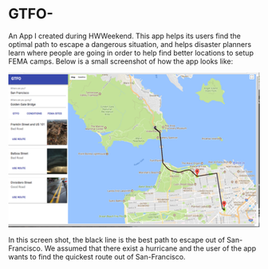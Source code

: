 # GTFO-
An App I created during HWWeekend. This app helps its users find the optimal path to escape a dangerous situation, 
and helps disaster planners learn where people are going in order to help find better locations to setup FEMA camps. Below is a small screenshot of how the app looks like: 

![Alt text](https://github.com/power10dan/GTFO-/blob/master/appScreen.png?raw=true "Optional Title")

In this screen shot, the black line is the best path to escape out of San-Francisco. We assumed that there exist a hurricane and the user of the app wants to find the quickest route out of San-Francisco. 

